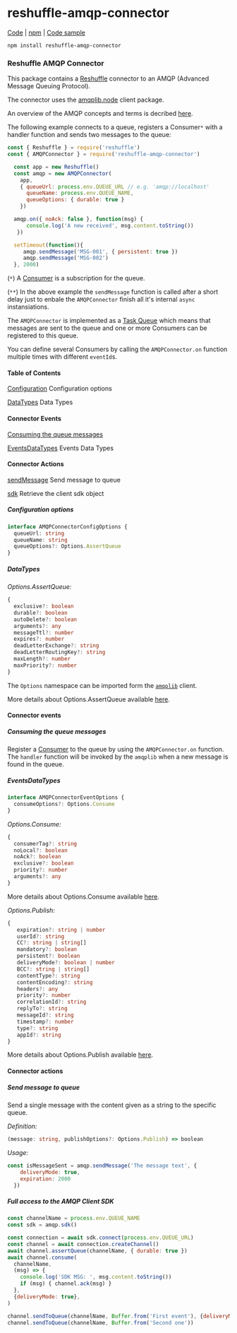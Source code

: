 # reshuffle-amqp-connector

[Code](https://github.com/reshufflehq/reshuffle-amqp-connector) |
[npm](https://www.npmjs.com/package/reshuffle-amqp-connector) |
[Code sample](https://github.com/reshufflehq/reshuffle-amqp-connector/tree/master/examples)

`npm install reshuffle-amqp-connector`

### Reshuffle AMQP Connector


This package contains a [Reshuffle](https://github.com/reshufflehq/reshuffle)
connector to an AMQP (Advanced Message Queuing Protocol).

The connector uses the [amqplib.node](https://www.npmjs.com/package/amqplib) client package.

An overview of the AMQP concepts and terms is decribed [here](https://www.rabbitmq.com/tutorials/amqp-concepts.html).


The following example connects to a queue, registers a Consumer`*` with a handler function and sends two messages to the queue:

```js
const { Reshuffle } = require('reshuffle')
const { AMQPConnector } = require('reshuffle-amqp-connector')

  const app = new Reshuffle()
  const amqp = new AMQPConnector(
    app, 
    { queueUrl: process.env.QUEUE_URL // e.g. 'amqp://localhost'
      queueName: process.env.QUEUE_NAME, 
      queueOptions: { durable: true } 
    })

  amqp.on({ noAck: false }, function(msg) {
      console.log('A new received', msg.content.toString())
   })

  setTimeout(function(){
     amqp.sendMessage('MSG-001', { persistent: true })
     amqp.sendMessage('MSG-002')
  }, 2000)

```

(`*`) A [Consumer](https://www.rabbitmq.com/consumers.html) is a subscription for the queue. 

(`**`) In the above example the `sendMessage` function is called after a short delay just to enbale the `AMQPConnector` finish all it's internal `async` instansiations.

The `AMQPConnector` is implemented as a [Task Queue](https://www.rabbitmq.com/tutorials/tutorial-two-javascript.html) which means that messages are sent to the queue and one or more Consumers can be registered to this queue. 

You can define several Consumers by calling the `AMQPConnector.on` function multiple times with different `eventId`s.


#### Table of Contents

[Configuration](#configuration) Configuration options

[DataTypes](#dataTypes) Data Types

#### Connector Events

[Consuming the queue messages](#consumingMessages) 

[EventsDataTypes](#eventsDataTypes) Events Data Types

#### Connector Actions

[sendMessage](#sendMessage) Send message to queue
 
[sdk](#sdk) Retrieve the client sdk object


##### <a name="configuration"></a>Configuration options

```typescript
interface AMQPConnectorConfigOptions {
  queueUrl: string
  queueName: string
  queueOptions?: Options.AssertQueue
}
```

##### <a name="dataTypes"></a>DataTypes

<a name="_Options.AssertQueue:_"></a>_Options.AssertQueue:_

```ts
{
  exclusive?: boolean
  durable?: boolean
  autoDelete?: boolean
  arguments?: any
  messageTtl?: number
  expires?: number
  deadLetterExchange?: string
  deadLetterRoutingKey?: string
  maxLength?: number
  maxPriority?: number
}
```
The `Options` namespace can be imported form the [`amqplib`](https://www.npmjs.com/package/amqplib) client.

More details about Options.AssertQueue available [here](http://www.squaremobius.net/amqp.node/channel_api.html#channel_assertQueue).


#### Connector events

##### <a name="consumingMessages"></a>Consuming the queue messages
Register a [Consumer](https://www.rabbitmq.com/consumers.html) to the queue by using the `AMQPConnector.on` function.
The `handler` function will be invoked by the `amqplib` when a new message is found in the queue.

##### <a name="eventsDataTypes"></a>EventsDataTypes

```ts
interface AMQPConnectorEventOptions {
  consumeOptions?: Options.Consume
}
```

<a name="_Options.Consume:_"></a>_Options.Consume:_

```ts
{
  consumerTag?: string
  noLocal?: boolean
  noAck?: boolean
  exclusive?: boolean
  priority?: number
  arguments?: any
}
```
More details about Options.Consume available [here](http://www.squaremobius.net/amqp.node/channel_api.html#channel_consume).


<a name="_Options.Publish:_"></a>_Options.Publish:_

```ts
{
   expiration?: string | number
   userId?: string
   CC?: string | string[]
   mandatory?: boolean
   persistent?: boolean
   deliveryMode?: boolean | number
   BCC?: string | string[]
   contentType?: string
   contentEncoding?: string
   headers?: any
   priority?: number
   correlationId?: string
   replyTo?: string
   messageId?: string
   timestamp?: number
   type?: string
   appId?: string
}
```
More details about Options.Publish available [here](http://www.squaremobius.net/amqp.node/channel_api.html#channel_publish).


#### Connector actions

##### <a name="sendMessage"></a>Send message to queue
Send a single message with the content given as a string to the specific queue.

_Definition:_

```ts
(message: string, publishOptions?: Options.Publish) => boolean
```

_Usage:_

```js
const isMessageSent = amqp.sendMessage('The message text', { 
    deliveryMode: true, 
    expiration: 2000
  })

```


##### <a name="sdk"></a>Full access to the AMQP Client SDK


```js
const channelName = process.env.QUEUE_NAME
const sdk = amqp.sdk()

const connection = await sdk.connect(process.env.QUEUE_URL)
const channel = await connection.createChannel()
await channel.assertQueue(channelName, { durable: true })
await channel.consume(
  channelName,
  (msg) => {
    console.log('SDK MSG: ', msg.content.toString())
    if (msg) { channel.ack(msg) }
  },
  {deliveryMode: true},
)

channel.sendToQueue(channelName, Buffer.from('First event'), {deliveryMode: true})
channel.sendToQueue(channelName, Buffer.from('Second one'))

```